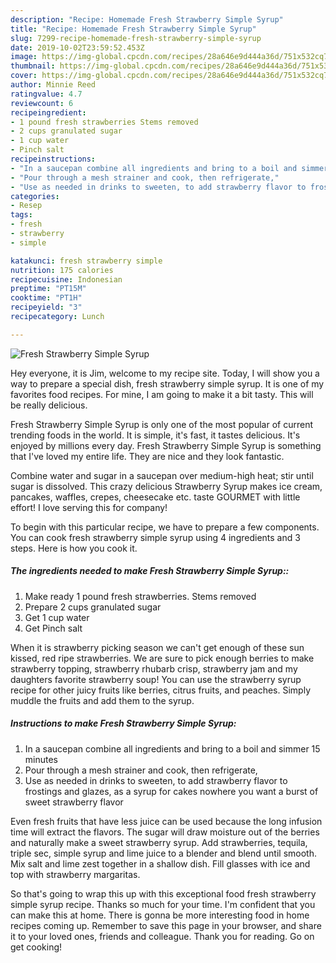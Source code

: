 ```yaml
---
description: "Recipe: Homemade Fresh Strawberry Simple Syrup"
title: "Recipe: Homemade Fresh Strawberry Simple Syrup"
slug: 7299-recipe-homemade-fresh-strawberry-simple-syrup
date: 2019-10-02T23:59:52.453Z
image: https://img-global.cpcdn.com/recipes/28a646e9d444a36d/751x532cq70/fresh-strawberry-simple-syrup-recipe-main-photo.jpg
thumbnail: https://img-global.cpcdn.com/recipes/28a646e9d444a36d/751x532cq70/fresh-strawberry-simple-syrup-recipe-main-photo.jpg
cover: https://img-global.cpcdn.com/recipes/28a646e9d444a36d/751x532cq70/fresh-strawberry-simple-syrup-recipe-main-photo.jpg
author: Minnie Reed
ratingvalue: 4.7
reviewcount: 6
recipeingredient:
- 1 pound fresh strawberries Stems removed
- 2 cups granulated sugar
- 1 cup water
- Pinch salt
recipeinstructions:
- "In a saucepan combine all ingredients and bring to a boil and simmer 15 minutes"
- "Pour through a mesh strainer and cook, then refrigerate,"
- "Use as needed in drinks to sweeten, to add strawberry flavor to frostings and glazes, as a syrup for cakes nowhere you want a burst of sweet strawberry flavor"
categories:
- Resep
tags:
- fresh
- strawberry
- simple

katakunci: fresh strawberry simple
nutrition: 175 calories
recipecuisine: Indonesian
preptime: "PT15M"
cooktime: "PT1H"
recipeyield: "3"
recipecategory: Lunch

---
```



![Fresh Strawberry Simple Syrup](https://img-global.cpcdn.com/recipes/28a646e9d444a36d/751x532cq70/fresh-strawberry-simple-syrup-recipe-main-photo.jpg)

Hey everyone, it is Jim, welcome to my recipe site. Today, I will show you a way to prepare a special dish, fresh strawberry simple syrup. It is one of my favorites food recipes. For mine, I am going to make it a bit tasty. This will be really delicious.

Fresh Strawberry Simple Syrup is only one of the most popular of current trending foods in the world. It is simple, it's fast, it tastes delicious. It's enjoyed by millions every day. Fresh Strawberry Simple Syrup is something that I've loved my entire life. They are nice and they look fantastic.

Combine water and sugar in a saucepan over medium-high heat; stir until sugar is dissolved. This crazy delicious Strawberry Syrup makes ice cream, pancakes, waffles, crepes, cheesecake etc. taste GOURMET with little effort! I love serving this for company!


To begin with this particular recipe, we have to prepare a few components. You can cook fresh strawberry simple syrup using 4 ingredients and 3 steps. Here is how you cook it.

##### The ingredients needed to make Fresh Strawberry Simple Syrup::

1. Make ready 1 pound fresh strawberries. Stems removed
1. Prepare 2 cups granulated sugar
1. Get 1 cup water
1. Get Pinch salt


When it is strawberry picking season we can&#39;t get enough of these sun kissed, red ripe strawberries. We are sure to pick enough berries to make strawberry topping, strawberry rhubarb crisp, strawberry jam and my daughters favorite strawberry soup! You can use the strawberry syrup recipe for other juicy fruits like berries, citrus fruits, and peaches. Simply muddle the fruits and add them to the syrup. 

##### Instructions to make Fresh Strawberry Simple Syrup:

1. In a saucepan combine all ingredients and bring to a boil and simmer 15 minutes
1. Pour through a mesh strainer and cook, then refrigerate,
1. Use as needed in drinks to sweeten, to add strawberry flavor to frostings and glazes, as a syrup for cakes nowhere you want a burst of sweet strawberry flavor


Even fresh fruits that have less juice can be used because the long infusion time will extract the flavors. The sugar will draw moisture out of the berries and naturally make a sweet strawberry syrup. Add strawberries, tequila, triple sec, simple syrup and lime juice to a blender and blend until smooth. Mix salt and lime zest together in a shallow dish. Fill glasses with ice and top with strawberry margaritas. 

So that's going to wrap this up with this exceptional food fresh strawberry simple syrup recipe. Thanks so much for your time. I'm confident that you can make this at home. There is gonna be more interesting food in home recipes coming up. Remember to save this page in your browser, and share it to your loved ones, friends and colleague. Thank you for reading. Go on get cooking!
